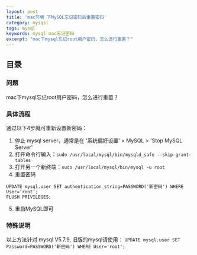 ```yaml
---
layout: post
title: 'mac环境 下MySQL忘记密码后重置密码'
category: mysqsl
tags: mysql
keywords: mysql mac忘记密码
excerpt: "mac下mysql忘记root用户密码，怎么进行重置？"
---
```


## 目录

### 问题
mac下mysql忘记root用户密码，怎么进行重置？

### 具体流程
通过以下4步就可重新设置新密码：

1. 停止 mysql server，通常是在 '系统偏好设置' > MySQL > 'Stop MySQL Server'
2. 打开命令行输入：`sudo /usr/local/mysql/bin/mysqld_safe --skip-grant-tables`
3. 打开另一个新终端：`sudo /usr/local/mysql/bin/mysql -u root`
4. 重置密码
```
UPDATE mysql.user SET authentication_string=PASSWORD('新密码') WHERE User='root';
FLUSH PRIVILEGES;
```
5. 重启MySQL即可

### 特殊说明
以上方法针对 mysql V5.7.9, 旧版的mysql请使用：
`UPDATE mysql.user SET Password=PASSWORD('新密码') WHERE User='root';`